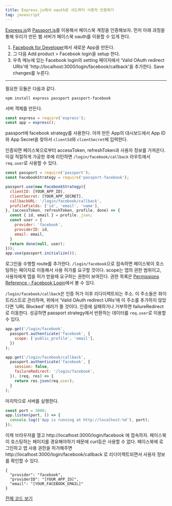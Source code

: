 ```yaml
---
title: Express.js에서 oauth로 서드파티 사용자 인증하기
tag: javascript
---
```


[Express.js](https://expressjs.com/)와 [Passport.js](http://passportjs.org/)를 이용해서 페이스북 계정을 인증해보자. 먼저 아래 과정을 통해 우리가 만든 웹 서버가 페이스북 oauth를 이용할 수 있게 한다.

1. [Facebook for Developer](https://developers.facebook.com)에서 새로운 App을 만든다.
2. 그 다음 Add product > Facebook login을 setup 한다.
3. 우측 메뉴에 있는 Facebook login의 setting 페이지에서 'Valid OAuth redirect URIs'에 'http://localhost:3000/login/facebook/callback'을 추가한다. Save changes를 누른다.

---

필요한 모듈은 다음과 같다.

```
npm install express passport passport-facebook
```

서버 객체를 만든다.

```js
const express = require('express');
const app = express();
```

passport에 facebook strategy를 사용한다. 아까 만든 App의 대시보드에서 App ID와 App Secret을 찾아서 `clientId`와 `clientSecret`에 입력한다.

인증되면 페이스북으로부터 accessToken, refreshToken과 사용자 정보를 가져온다. 이걸 적절하게 가공한 후에 리턴하면 `/login/facebook/callback` 라우트에서 `req.user`로 사용할 수 있다.

```js
const passport = require('passport');
const FacebookStrategy = require('passport-facebook');

passport.use(new FacebookStrategy({
  clientID: [YOUR_APP_ID],
  clientSecret: [YOUR_APP_SECRET],
  callbackURL: '/login/facebook/callback',
  profileFields: ['id', 'email', 'name'],
}, (accessToken, refreshToken, profile, done) => {
  const { id, email } = profile._json;
  const user = {
    provider: 'facebook',
    providerID: id,
    email: email,
  }
  return done(null, user);
}));
app.use(passport.initialize());
```

로그인을 수행할 route를 추가한다. `/login/facebook`으로 접속하면 페이스북이 호스팅하는 페이지로 이동해서 사용 허가를 요구할 것이다. scope는 앱의 권한 범위이고, 사용자에게 앱을 허가 받을때 요구하는 권한이 보여진다. 권한 목록은 [Permissions Reference - Facebook Login](https://developers.facebook.com/docs/facebook-login/permissions)에서 볼 수 있다.

`/login/facebook/callback`은 인증 허가 이후 리다이렉트되는 주소. 이 주소들은 화이트리스트로 관리하며, 위에서 'Valid OAuth redirect URIs'에 이 주소를 추가하지 않았다면 'URL Blocked' 에러가 뜰 것이다. 인증에 실패하거나 거부하면 failureRedirect로 이동한다. 성공하면 passport strategy에서 반환하는 데이터를 `req.user`로 이용할 수 있다.

```js
app.get('/login/facebook',
  passport.authenticate('facebook', {
    scope: ['public_profile', 'email'],
  })
);

app.get('/login/facebook/callback',
  passport.authenticate('facebook', {
    session: false,
    failureRedirect: '/login/facebook',
  }), (req, res) => {
    return res.json(req.user);
  }
);
```

마지막으로 서버를 실행한다.

```js
const port = 3000;
app.listen(port, () => {
  console.log(('App is running at http://localhost:%d'), port);
});
```

이제 브라우저를 열고 http://localhost:3000/login/facebook 에 접속하자. 페이스북이 호스팅하는 페이지를 경유해야하기 때문에 curl등은 사용할 수 없다. 페이스북에 로그인하고 앱 사용 권한을 허가해주면 http://localhost:3000/login/facebook/callback 로 리다이렉트되면서 사용자 정보를 확인할 수 있다.

```
{
  "provider": "facebook",
  "providerID": "[YOUR_APP_ID]",
  "email": "[YOUR_FACEBOOK_EMAIL]"
}
```

[전체 코드 보기](https://gist.github.com/creepyrabbit/00e22514b0e27812cf781d6ee0caa9e0)